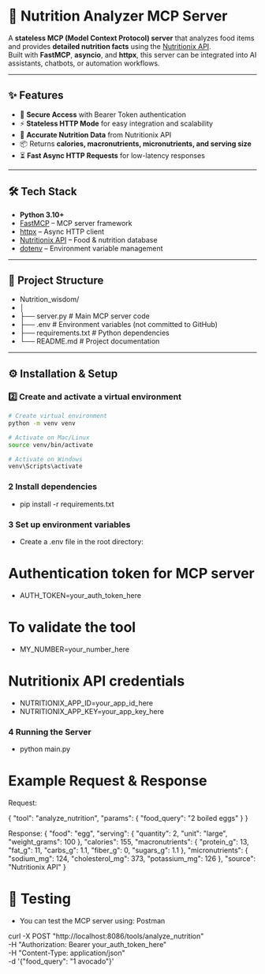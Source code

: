 # 🍎 Nutrition Analyzer MCP Server

A **stateless MCP (Model Context Protocol) server** that analyzes food items and provides **detailed nutrition facts** using the [Nutritionix API](https://developer.nutritionix.com/).  
Built with **FastMCP**, **asyncio**, and **httpx**, this server can be integrated into AI assistants, chatbots, or automation workflows.

---

## ✨ Features

- 🔐 **Secure Access** with Bearer Token authentication
- ⚡ **Stateless HTTP Mode** for easy integration and scalability
- 🥗 **Accurate Nutrition Data** from Nutritionix API
- 📦 Returns **calories, macronutrients, micronutrients, and serving size**
- ⏳ **Fast Async HTTP Requests** for low-latency responses

---

## 🛠 Tech Stack

- **Python 3.10+**
- [FastMCP](https://pypi.org/project/fastmcp/) – MCP server framework
- [httpx](https://www.python-httpx.org/) – Async HTTP client
- [Nutritionix API](https://developer.nutritionix.com/) – Food & nutrition database
- [dotenv](https://pypi.org/project/python-dotenv/) – Environment variable management

---

## 📂 Project Structure
- Nutrition_wisdom/
- │
- ├── server.py # Main MCP server code
- ├── .env # Environment variables (not committed to GitHub)
- ├── requirements.txt # Python dependencies
- └── README.md # Project documentation


---

## ⚙️ Installation & Setup

### 2️⃣ Create and activate a virtual environment

```bash
# Create virtual environment
python -m venv venv

# Activate on Mac/Linux
source venv/bin/activate

# Activate on Windows
venv\Scripts\activate 
```
### 2 Install dependencies
- pip install -r requirements.txt

### 3  Set up environment variables
- Create a .env file in the root directory:

# Authentication token for MCP server
- AUTH_TOKEN=your_auth_token_here

# To validate the tool
- MY_NUMBER=your_number_here

# Nutritionix API credentials
- NUTRITIONIX_APP_ID=your_app_id_here
- NUTRITIONIX_APP_KEY=your_app_key_here

### 4  Running the Server
- python main.py

# Example Request & Response
Request:

{
  "tool": "analyze_nutrition",
  "params": {
    "food_query": "2 boiled eggs"
  }
}

Response:
{
  "food": "egg",
  "serving": {
    "quantity": 2,
    "unit": "large",
    "weight_grams": 100
  },
  "calories": 155,
  "macronutrients": {
    "protein_g": 13,
    "fat_g": 11,
    "carbs_g": 1.1,
    "fiber_g": 0,
    "sugars_g": 1.1
  },
  "micronutrients": {
    "sodium_mg": 124,
    "cholesterol_mg": 373,
    "potassium_mg": 126
  },
  "source": "Nutritionix API"
}


# 🧪 Testing
- You can test the MCP server using: Postman

curl -X POST "http://localhost:8086/tools/analyze_nutrition" \
     -H "Authorization: Bearer your_auth_token_here" \
     -H "Content-Type: application/json" \
     -d '{"food_query": "1 avocado"}'
